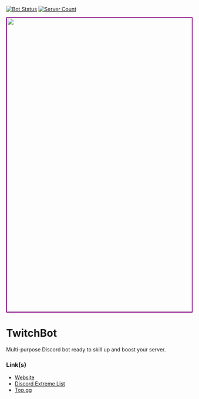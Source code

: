 <html>
<body>
  <main>
    <p>
      <a href="https://top.gg/bot/727930437997166653"><img src="https://top.gg/api/widget/status/727930437997166653.svg?noavatar=true" alt="Bot Status"></a>
      <a href="https://top.gg/bot/727930437997166653"><img src="https://top.gg/api/widget/servers/727930437997166653.svg?noavatar=true" alt="Server Count"></a></p>
    <img src="https://raw.githubusercontent.com/Discord-Coding-Community/TwitchBot/gh-pages/images/banner.jpg" width="800" style="border:2px solid purple" />
    <h1 id="twitchbot">TwitchBot</h1>
    <p>Multi-purpose Discord bot ready to skill up and boost your server.</p>
    <h3 id="link-s-">Link(s)</h3>
    <ul>
      <li><a href="https://discord-coding-community.github.io/TwitchBot/">Website</a></li>
      <li><a href="https://discordextremelist.xyz/en-US/bots/779442792324661249">Discord Extreme List</a></li>
      <li><a href="https://top.gg/bot/727930437997166653">Top.gg</a></li>
    </ul>    
  </main>
</body>
</html>
